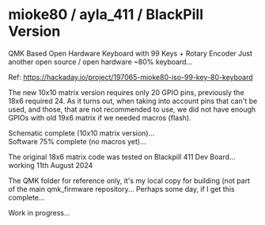 # mioke80 / ayla_411 / BlackPill Version

QMK Based Open Hardware Keyboard with 99 Keys + Rotary Encoder
Just another open source / open hardware ~80% keyboard...

Ref: https://hackaday.io/project/197065-mioke80-iso-99-key-80-keyboard

The new 10x10 matrix version requires only 20 GPIO pins, previously the 18x6 required 24. As it turns out, when taking into account pins that can't be used, and those, that are not recommended to use, we did not have enough GPIOs with old 19x6 matrix if we needed macros (flash).

Schematic complete (10x10 matrix version)...  
Software 75% complete (no macros yet)...  

The original 18x6 matrix code was tested on Blackpill 411 Dev Board... working 11th August 2024  

The QMK folder for reference only, it's my local copy for building (not part of the main qmk_firmware repository...
Perhaps some day, if I get this complete...

Work in progress...
